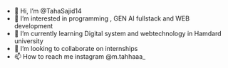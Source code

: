 - 👋 Hi, I’m @TahaSajid14
- 👀 I’m interested in programming , GEN AI fullstack and WEB development  
- 🌱 I’m currently learning Digital system and webtechnology in Hamdard university
- 💞️ I’m looking to collaborate on internships
- 📫 How to reach me instagram @m.tahhaaa_

<!---
TahaSajid14/TahaSajid14 is a ✨ special ✨ repository because its `README.md` (this file) appears on your GitHub profile.
You can click the Preview link to take a look at your changes.
--->
